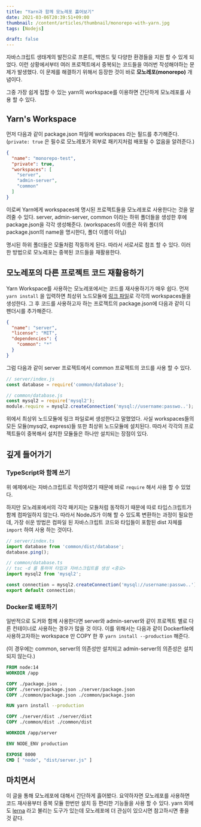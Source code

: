 ```yaml
---
title: "Yarn과 함께 모노레포 흟어보기"
date: 2021-03-06T20:39:51+09:00
thumbnail: /content/articles/thumbnail/monorepo-with-yarn.jpg
tags: [Nodejs]

draft: false
---
```

자바스크립트 생태계의 발전으로 프론트, 백엔드 및 다양한 환경들을 지원 할 수 있게 되었다. 이런 상황에서부터 여러 프로젝트에서 중복되는 코드들을 여러번 작성해야하는 문제가 발생했다.
이 문제를 해결하기 위해서 등장한 것이 바로 **모노레포(monorepo)** 개념이다.

그중 가장 쉽게 접할 수 있는 yarn의 workspace를 이용하면 간단하게 모노레포를 사용 할 수 있다.
<!-- 먼저 모노레포 중복된 코드를 재활용하는 방법은 프로젝트가 각각 모듈로써 동작하게 하는 것이다. -->

## Yarn's Workspace
먼저 다음과 같이 package.json 파일에 workspaces 라는 필드를 추가해준다. (`private: true` 은 필수로 모노레포가 외부로 패키지처럼 배포될 수 없음을 알려준다.)
```json
{
  "name": "monorepo-test",
  "private": true, 
  "workspaces": [
    "server",
    "admin-server",
    "common"
  ]
}
```
이로써 Yarn에게 workspaces에 명시된 프로젝트들을 모노레포로 사용한다는 것을 알려줄 수 있다. server, admin-server, common 이라는 하위 폴더들을 생성한 후에 package.json을 각각 생성해준다. (workspaces의 이름은 하위 폴더의 package.json의 name을 명시한다, 폴더 이름이 아님)

명시된 하위 폴더들은 모듈처럼 작동하게 된다. 따라서 서로서로 참조 할 수 있다. 이러한 방법으로 모노레포는 중복된 코드들을 재활용한다.

## 모노레포의 다른 프로젝트 코드 재활용하기
Yarn Workspace를 사용하는 모노레포에서는 코드를 재사용하기가 매우 쉽다. 먼저 `yarn install` 을 입력하면 최상위 노드모듈에 [링크 파일](https://jhnyang.tistory.com/269)로 각각의 workspaces들을 생성한다. 그 후 코드를 사용하고자 하는 프로젝트의 package.json에 다음과 같이 디펜더시를 추가해준다.

```json
{
  "name": "server",
  "license": "MIT",
  "dependencies": {
    "common": "*"
  }
}
```
그럼 다음과 같이 server 프로젝트에서 common 프로젝트의 코드를 사용 할 수 있다.

```js
// server/index.js
const database = require('common/database');

// common/database.js
const mysql2 = require('mysql2');
module.require = mysql2.createConnection('mysql://username:passwo..');
```

위에서 최상위 노드모듈에 링크 파일로써 생성한다고 말했었다. 사실 workspaces들의 모든 모듈(mysql2, express)들 또한 최상위 노드모듈에 설치된다. 따라서 각각의 프로젝트들이 중복해서 설치한 모듈들은 하나만 설치되는 장점이 있다.

## 깊게 들어가기
### TypeScript와 함께 쓰기
위 예제에서는 자바스크립트로 작성하였기 때문에 바로 `require` 해서 사용 할 수 있었다.

하지만 모노레포에서의 각각 패키지는 모듈처럼 동작하기 때문에 따로 타입스크립트가 함께 컴파일하지 않는다.
따라서 NodeJS가 이해 할 수 있도록 변환하는 과정이 필요한데, 가장 쉬운 방법은 컴파일 된 자바스크립트 코드와 타입들이 포함된 dist 자체를 `import` 하여 사용 하는 것이다.

```ts
// server/index.ts
import database from 'common/dist/database';
database.ping();

// common/database.ts
// tsc -d 를 통하여 타입과 자바스크립트를 생성 <중요>
import mysql2 from 'mysql2';

const connection = mysql2.createConnection('mysql://username:passwo..');
export default connection;
```

### Docker로 배포하기
일반적으로 도커와 함께 사용한다면 server와 admin-server와 같이 프로젝트 별로 다른 컨테이너로 사용하는 경우가 많을 것 이다. 이를 위해서는 다음과 같이 Dockerfile에 사용하고자하는 workspace 만 COPY 한 후 `yarn install --production` 해준다.

(이 경우에는 common, server의 의존성만 설치되고 admin-server의 의존성은 설치되지 않는다.)
```Dockerfile
FROM node:14
WORKDIR /app

COPY ./package.json .
COPY ./server/package.json ./server/package.json
COPY ./common/package.json ./common/package.json

RUN yarn install --production

COPY ./server/dist ./server/dist
COPY ./common/dist ./common/dist

WORKDIR /app/server

ENV NODE_ENV production

EXPOSE 8000
CMD [ "node", "dist/server.js" ]
```

## 마치면서
이 글을 통해 모노레포에 대해서 간단하게 흟어봤다. 요약하자면 모노레포를 사용하면 코드 재사용부터 중복 모듈 한번만 설치 등 편리한 기능들을 사용 할 수 있다. yarn 외에도 [lerna](https://github.com/lerna/lerna) 라고 불리는 도구가 있는데 모노레포에 더 관심이 있으시면 참고하시면 좋을 것 같다.